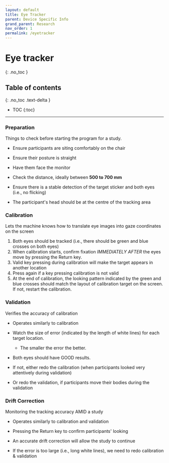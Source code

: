 ```yaml
---
layout: default
title: Eye Tracker
parent: Device Specific Info
grand_parent: Research
nav_order: 1
permalink: /eyetracker
---
```


# Eye tracker
{: .no_toc }

## Table of contents
{: .no_toc .text-delta }

* TOC
{:toc}

---

### Preparation 

Things to check before starting the program for a study. 

- Ensure participants are siting comfortably on the chair  
- Ensure their posture is straight 
- Have them face the monitor

- Check the distance, ideally between **500 to 700 mm**
- Ensure there is a stable detection of the target sticker and both eyes (i.e., no flicking)  
- The participant's head should be at the centre of the tracking area


### Calibration 

Lets the machine knows how to translate eye images into gaze coordinates on the screen

1. Both eyes should be tracked (i.e., there should be green and blue crosses on both eyes) 
2. When calibration starts, confirm fixation *IMMEDIATELY AFTER* the eyes move by pressing the Return key.  
3. Valid key pressing during calibration will make the target appears in another location 
4. Press again if a key pressing calibration is not valid 
5. At the end of calibration, the looking pattern indicated by the green and blue crosses should match the layout of calibration target on the screen.  If not, restart the calibration.  

### Validation

Verifies the accuracy of calibration

- Operates similarly to calibration 

- Watch the size of error (indicated by the length of white lines) for each target location.  
    - The smaller the error the better. 

- Both eyes should have GOOD results.  
- If not, either redo the calibration (when participants looked very attentively during validation) 
- Or redo the validation, if participants move their bodies during the validation

### Drift Correction 

Monitoring the tracking accuracy AMID a study 

- Operates similarly to calibration and validation

- Pressing the Return key to confirm participants' looking 

- An accurate drift correction will allow the study to continue 
- If the error is too large (i.e., long white lines), we need to redo calibration & validation 
